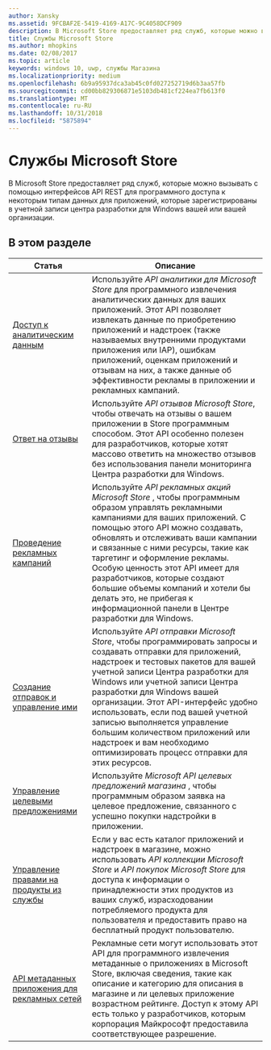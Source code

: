 ```yaml
---
author: Xansky
ms.assetid: 9FCBAF2E-5419-4169-A17C-9C4058DCF909
description: В Microsoft Store предоставляет ряд служб, которые можно вызывать с помощью интерфейсов API REST для программного доступа к некоторым типам данных для приложений, которые зарегистрированы в вашей или вашей организации '' учетную запись центра разработки для Windows.
title: Службы Microsoft Store
ms.author: mhopkins
ms.date: 02/08/2017
ms.topic: article
keywords: windows 10, uwp, службы Магазина
ms.localizationpriority: medium
ms.openlocfilehash: 6b9a95937dca3ab45c0fd027252719d6b3aa57fb
ms.sourcegitcommit: cd00bb829306871e5103db481cf224ea7fb613f0
ms.translationtype: MT
ms.contentlocale: ru-RU
ms.lasthandoff: 10/31/2018
ms.locfileid: "5875894"
---
```

# <a name="microsoft-store-services"></a>Службы Microsoft Store

В Microsoft Store предоставляет ряд служб, которые можно вызывать с помощью интерфейсов API REST для программного доступа к некоторым типам данных для приложений, которые зарегистрированы в учетной записи центра разработки для Windows вашей или вашей организации.

## <a name="in-this-section"></a>В этом разделе


| Статья            | Описание                 |
|------------------|-----------------------------|
| [Доступ к аналитическим данным](access-analytics-data-using-windows-store-services.md) | Используйте *API аналитики для Microsoft Store* для программного извлечения аналитических данных для ваших приложений. Этот API позволяет извлекать данные по приобретению приложений и надстроек (также называемых внутренними продуктами приложения или IAP), ошибкам приложений, оценкам приложений и отзывам на них, а также данные об эффективности рекламы в приложении и рекламных кампаний. |
| [Ответ на отзывы](respond-to-reviews-using-windows-store-services.md) | Используйте *API отзывов Microsoft Store*, чтобы отвечать на отзывы о вашем приложении в Store программным способом. Этот API особенно полезен для разработчиков, которые хотят массово ответить на множество отзывов без использования панели мониторинга Центра разработки для Windows.  |
| [Проведение рекламных кампаний](run-ad-campaigns-using-windows-store-services.md) | Используйте *API рекламных акций Microsoft Store* , чтобы программным образом управлять рекламными кампаниями для ваших приложений. С помощью этого API можно создавать, обновлять и отслеживать ваши кампании и связанные с ними ресурсы, такие как таргетинг и оформление рекламы. Особую ценность этот API имеет для разработчиков, которые создают большие объемы компаний и хотели бы делать это, не прибегая к информационной панели в Центре разработки для Windows. |
| [Создание отправок и управление ими](create-and-manage-submissions-using-windows-store-services.md) | Используйте *API отправки Microsoft Store*, чтобы программировать запросы и создавать отправки для приложений, надстроек и тестовых пакетов для вашей учетной записи Центра разработки для Windows или учетной записи Центра разработки для Windows вашей организации. Этот API-интерфейс удобно использовать, если под вашей учетной записью выполняется управление большим количеством приложений или надстроек и вам необходимо оптимизировать процесс отправки для этих ресурсов. |
| [Управление целевыми предложениями ](manage-targeted-offers-using-windows-store-services.md) | Используйте *Microsoft API целевых предложений магазина* , чтобы программным образом заявка на целевое предложение, связанного с успешно покупки надстройки в приложении. |
| [Управление правами на продукты из службы](view-and-grant-products-from-a-service.md)  | Если у вас есть каталог приложений и надстроек в магазине, можно использовать *API коллекции Microsoft Store* и *API покупок Microsoft Store* для доступа к информации о принадлежности этих продуктов из ваших служб, израсходовании потребляемого продукта для пользователя и предоставить право на бесплатный продукт пользователю.  |
| [API метаданных приложения для рекламных сетей](app-metadata-api-for-advertising-networks.md)  | Рекламные сети могут использовать этот API для программного извлечения метаданные о приложениях в Microsoft Store, включая сведения, такие как описание и категорию для описания в магазине и ли целевых приложение возрастном рейтинге. Доступ к этому API есть только у разработчиков, которым корпорация Майкрософт предоставила соответствующее разрешение.  |

